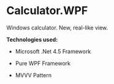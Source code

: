 # Calculator.WPF
Windows calculator. New, real-like view.

**Technologies used:**

 - Microsoft .Net 4.5 Framework

 - Pure WPF Framework

 - MVVV Pattern
